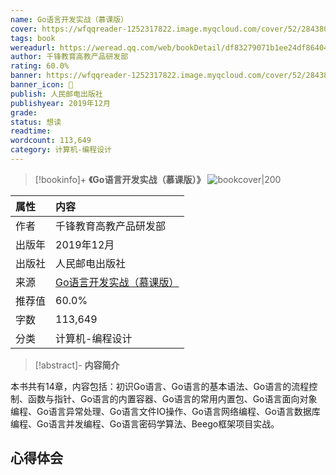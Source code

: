 ```yaml
---
name: Go语言开发实战（慕课版）
cover: https://wfqqreader-1252317822.image.myqcloud.com/cover/52/28438052/t6_28438052.jpg
tags: book
wereadurl: https://weread.qq.com/web/bookDetail/df83279071b1ee24df86404
author: 千锋教育高教产品研发部
rating: 60.0%
banner: https://wfqqreader-1252317822.image.myqcloud.com/cover/52/28438052/t6_28438052.jpg
banner_icon: 📖
publish: 人民邮电出版社
publishyear: 2019年12月
grade:
status: 想读
readtime:
wordcount: 113,649
category: 计算机-编程设计 
---
```


> [!bookinfo]+ **《Go语言开发实战（慕课版）》**
> ![bookcover|200](https://wfqqreader-1252317822.image.myqcloud.com/cover/52/28438052/t6_28438052.jpg)
>
| 属性   | 内容                                       |
|:------ |:------------------------------------------ |
| 作者   | 千锋教育高教产品研发部                           |
| 出版年 | 2019年12月                      |
| 出版社 | 人民邮电出版社                          |
| 来源   | [Go语言开发实战（慕课版）](https://weread.qq.com/web/bookDetail/df83279071b1ee24df86404) |
| 推荐值   | 60.0%                           |
| 字数   | 113,649                        |
| 分类   | 计算机-编程设计                        |

> [!abstract]- **内容简介**
>
本书共有14章，内容包括：初识Go语言、Go语言的基本语法、Go语言的流程控制、函数与指针、Go语言的内置容器、Go语言的常用内置包、Go语言面向对象编程、Go语言异常处理、Go语言文件IO操作、Go语言网络编程、Go语言数据库编程、Go语言并发编程、Go语言密码学算法、Beego框架项目实战。

## 心得体会
